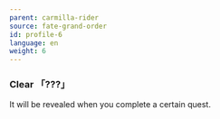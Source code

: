 ```yaml
---
parent: carmilla-rider
source: fate-grand-order
id: profile-6
language: en
weight: 6
---
```


### Clear 「???」

It will be revealed when you complete a certain quest.
